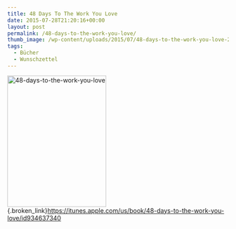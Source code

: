 ```yaml
---
title: 48 Days To The Work You Love
date: 2015-07-28T21:20:16+00:00
layout: post
permalink: /48-days-to-the-work-you-love/
thumb_image: /wp-content/uploads/2015/07/48-days-to-the-work-you-love-256x256.jpg
tags:
  - Bücher
  - Wunschzettel
---
```

[<img class=" size-medium wp-image-75 alignleft" src="http://blog.marco.betschart.name/wp-content/uploads/2015/07/48-days-to-the-work-you-love-225x300.jpg" alt="48-days-to-the-work-you-love" width="225" height="300" srcset="http://dev.marco-betschart.local/wp-content/uploads/2015/07/48-days-to-the-work-you-love-225x300.jpg 225w, http://dev.marco-betschart.local/wp-content/uploads/2015/07/48-days-to-the-work-you-love-769x1024.jpg 769w, http://dev.marco-betschart.local/wp-content/uploads/2015/07/48-days-to-the-work-you-love-144x192.jpg 144w, http://dev.marco-betschart.local/wp-content/uploads/2015/07/48-days-to-the-work-you-love.jpg 794w" sizes="(max-width: 225px) 100vw, 225px" />](http://blog.marco.betschart.name/wp-content/uploads/2015/07/48-days-to-the-work-you-love.jpg){.broken_link}<https://itunes.apple.com/us/book/48-days-to-the-work-you-love/id934637340>
